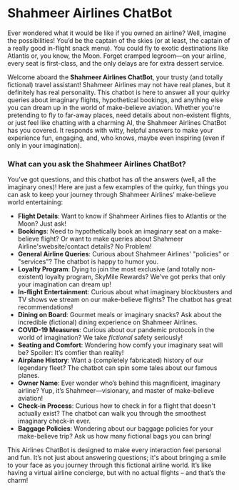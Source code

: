 # Shahmeer Airlines ChatBot
Ever wondered what it would be like if you owned an airline? Well, imagine the possibilities! You’d be the captain of the skies (or at least, the captain of a really good in-flight snack menu). You could fly to exotic destinations like Atlantis or, you know, the Moon. Forget cramped legroom—on your airline, every seat is first-class, and the only delays are for extra dessert service.

Welcome aboard the **Shahmeer Airlines ChatBot**, your trusty (and totally fictional) travel assistant! Shahmeer Airlines may not have real planes, but it definitely has real personality. This chatbot is here to answer all your quirky queries about imaginary flights, hypothetical bookings, and anything else you can dream up in the world of make-believe aviation.
Whether you're pretending to fly to far-away places, need details about non-existent flights, or just feel like chatting with a charming AI, the Shahmeer Airlines ChatBot has you covered. It responds with witty, helpful answers to make your experience fun, engaging, and, who knows, maybe even inspiring (even if only in your imagination).

### What can you ask the Shahmeer Airlines ChatBot?
You’ve got questions, and this chatbot has *all* the answers (well, all the imaginary ones)! Here are just a few examples of the quirky, fun things you can ask to keep your journey through Shahmeer Airlines’ make-believe world entertaining:

- **Flight Details**: Want to know if Shahmeer Airlines flies to Atlantis or the Moon? Just ask!
- **Bookings**: Need to hypothetically book an imaginary seat on a make-believe flight? Or want to make queries about Shahmeer Airline'swebsite/contact details? No Problem!
- **General Airline Queries**: Curious about Shahmeer Airlines' "policies" or "services"? The chatbot is happy to humor you.
- **Loyalty Program**: Dying to join the most exclusive (and totally non-existent) loyalty program, SkyMile Rewards? We’ve got perks that only your imagination can dream up!
- **In-flight Entertainment**: Curious about what imaginary blockbusters and TV shows we stream on our make-believe flights? The chatbot has great recommendations!
- **Dining on Board**: Gourmet meals or imaginary snacks? Ask about the incredible (fictional) dining experience on Shahmeer Airlines.
- **COVID-19 Measures**: Curious about our pandemic protocols in the world of imagination? We take *fictional* safety seriously!
- **Seating and Comfort**: Wondering how comfy your imaginary seat will be? Spoiler: It’s comfier than reality!
- **Airplane History**: Want a (completely fabricated) history of our legendary fleet? The chatbot can spin some tales about our famous planes.
- **Owner Name**: Ever wonder who’s behind this magnificent, imaginary airline? Yup, it’s Shahmeer—visionary, and master of make-believe aviation!
- **Check-in Process**: Curious how to check in for a flight that doesn't actually exist? The chatbot can walk you through the smoothest imaginary check-in ever.
- **Baggage Policies**: Wondering about our baggage policies for your make-believe trip? Ask us how many fictional bags you can bring! 

This Airlines ChatBot is designed to make every interaction feel personal and fun. It’s not just about answering questions; it's about bringing a smile to your face as you journey through this fictional airline world. It’s like having a virtual airline concierge, but with no actual flights – and that’s the charm!
